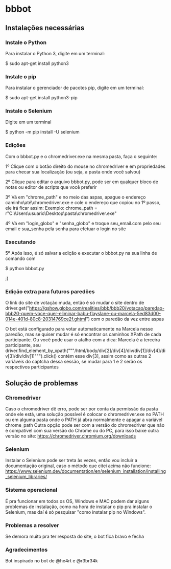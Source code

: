 # bbbot
## Instalações necessárias
### Instale o Python

Para instalar o Python 3, digite em um terminal:

$ sudo apt-get install python3

### Instale o pip

Para instalar o gerenciador de pacotes pip, digite em um terminal:

$ sudo apt-get install python3-pip

### Instale o Selenium

Digite em um terminal

$ python -m pip install -U selenium

### Edições

Com o bbbot.py e o chromedriver.exe na mesma pasta, faça o seguinte:
  
1º Clique com o botão direito do mouse no chromedriver e em propriedades para checar sua localização (ou seja, a pasta onde você salvou)

2º Clique para editar o arquivo bbbot.py, pode ser em qualquer bloco de notas ou editor de scripts que você preferir

3º Vá em "chrome_path" e no meio das aspas, apague o endereço caminho\até\chromedriver.exe e cole o endereço que copiou no 1º passo, ele irá ficar assim:
Exemplo: chrome_path = r"C:\Users\usuario\Desktop\pasta\chromedriver.exe"

4º Vá em "login_globo" e "senha_globo" e troque seu_email.com pelo seu email e sua_senha pela senha para efetuar o login no site

### Executando

5º Após isso, é só salvar a edição e executar o bbbot.py na sua linha de comando com 

$ python bbbot.py 

;)

### Edição extra para futuros paredões

O link do site de votação muda, então é só mudar o site dentro de driver.get("https://gshow.globo.com/realities/bbb/bbb20/votacao/paredao-bbb20-quem-voce-quer-eliminar-babu-flayslane-ou-marcela-5ed83d00-014e-401d-80c8-20314769ce2f.ghtml") com o paredão da vez entre aspas

O bot está configurado para votar automaticamente na Marcela nesse paredão, mas se quiser mudar é só encontrar os caminhos XPath de cada participante. 
Ou você pode usar o atalho com a dica: Marcela é a terceira participante, seu driver.find_element_by_xpath("""/html/body/div[2]/div[4]/div/div[1]/div[4]/div[3]/div/div[1]""").click() contém esse div[3], assim como as outras 2 variáveis do captcha dessa sessão, se mudar para 1 e 2 serão os respectivos participantes

## Solução de problemas
### Chromedriver

Caso o chromedriver dê erro, pode ser por conta da permissão da pasta onde ele está, uma solução possível é colocar o chromedriver.exe no PATH ou em alguma pasta onde o PATH já abra normalmente e apagar a variável chrome_path
Outra opção pode ser com a versão do chromedriver que não é compatível com sua versão do Chrome ou do PC, para isso baixe outra versão no site: https://chromedriver.chromium.org/downloads

### Selenium

Instalar o Selenium pode ser treta às vezes, então vou incluir a documentação original, caso o método que citei acima não funcione: https://www.selenium.dev/documentation/en/selenium_installation/installing_selenium_libraries/

### Sistema operacional

É pra funcionar em todos os OS, Windows e MAC podem dar alguns problemas de instalação, como na hora de instalar o pip pra instalar o Selenium, mas daí é só pesquisar "como instalar pip no Windows".

### Problemas a resolver

Se demora muito pra ter resposta do site, o bot fica bravo e fecha

### Agradecimentos

Bot inspirado no bot de @he4rt e @r3br34k
